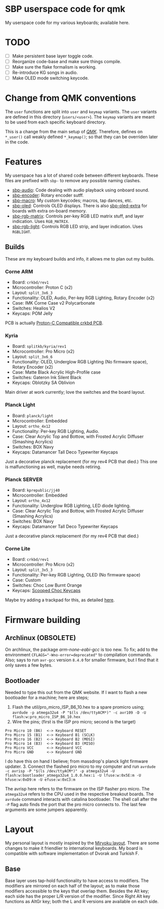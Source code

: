 # SBP userspace code for qmk

My userspace code for my various keyboards; available here.

# TODO

- [ ] Make persistent base layer toggle code.
- [ ] Reorganize code-base and make sure things compile.
- [ ] Make sure the flake formalism is working.
- [ ] Re-introduce KG songs in audio.
- [ ] Make OLED mode switching keycode. 

# Change from QMK conventions

The `user` functions are split into `user` and `keymap` variants.
The `user` variants are defined in this directory (`users/<user>`).
The `keymap` variants are meant to be used from each specific keyboard directory.

This is a change from the main setup of [*QMK*](https://docs.qmk.fm/custom_quantum_functions#a-word-on-core-vs-keyboards-vs-keymap).
Therefore, defines on `*_user()` call weakly defined `*_keymap()`;
so that they can be overriden later in the code.

# Features

My userspace has a lot of shared code between different keyboards.
These files are prefixed with `sbp-` to remove any possible naming clashes.

* [sbp-audio](sbp-audio.c): Code dealing with audio playback using onboard sound.
* [sbp-encoder](sbp-encoder.c): Rotary encoder sutff.
* [sbp-macro](sbp-macro.c): My custom keycodes; macros, tap dances, etc.
* [sbp-oled](sbp-oled.c): Controls OLED displays. There is also [sbp-oled-extra](sbp-oled-extra.c) for boards with extra on-board memory.
* [sbp-rgb-matrix](sbp-rgb-matrix.c): Controls per-key RGB LED matrix stuff, and layer indication. Uses `RGB_MATRIX`.
* [sbp-rgb-light](sbp-rgb-light.c): Controls RGB LED strip, and layer indication. Uses `RGBLIGHT`.

## Builds

These are my keyboard builds and info, it allows me to plan out my builds. 

### Corne ARM

* Board: `crkbd/rev1`
* Microcontroller: Proton C (x2)
* Layout: `split_3x6_3`
* Functionality: OLED, Audio, Per-key RGB Lighting, Rotary Encoder (x2)
* Case: IMK Corne Case v2 Polycarbonate
* Switches: Healios V2
* Keycaps: POM Jelly

PCB is actually [Proton-C Compatible crkbd PCB](https://github.com/ItsWaffle/waffle_corne).

### Kyria

* Board: `splitkb/kyria/rev1`
* Microcontroller: Pro Micro (x2)
* Layout: `split_3x6_6`
* Functionality: OLED, Underglow RGB Lighting (No firmware space), Rotary Encoder (x2)
* Case: Matte Black Acrylic High-Profile case
* Switches: Gateron Ink Silent Black
* Keycaps: Oblotzky SA Oblivion

Main driver at work currently; love the switches and the board layout.

### Planck Light

* Board: `planck/light`
* Microcontroller: Embedded
* Layout: `ortho_4x12`
* Functionality: Per-key RGB Lighting, Audio.
* Case: Clear Acrylic Top and Bottow, with Frosted Acrylic Diffuser (Smashing Acrylics)
* Switches: BOX Navy
* Keycaps: Datamancer Tall Deco Typewriter Keycaps

Just a decorative planck replacement (for my rev4 PCB that died.)
This one is malfunctioning as well, maybe needs retiring.

### Planck SERVER

* Board: `kprepublic/jj40`
* Microcontroller: Embedded
* Layout: `ortho_4x12`
* Functionality: Underglow RGB Lighting, LED diode lighting.
* Case: Clear Acrylic Top and Bottow, with Frosted Acrylic Diffuser (Smashing Acrylics)
* Switches: BOX Navy
* Keycaps: Datamancer Tall Deco Typewriter Keycaps

Just a decorative planck replacement (for my rev4 PCB that died.)

### Corne Lite

* Board: `crkbd/rev1`
* Microcontroller: Pro Micro (x2)
* Layout: `split_3x5_3`
* Functionality: Per-key RGB Lighting, OLED (No firmware space)
* Case: Custom
* Switches: Choc Low Burnt Orange
* Keycaps: [Scooped Choc Keycaps](https://mkultra.click/collections/keycaps/products/scooped-choc-keycaps?variant=31223543365730)

Maybe try adding a trackpad for this, as detailed
[here](https://github.com/manna-harbour/crkbd/blob/master/trackpoint/readme.org).

# Firmware building

## Archlinux (OBSOLETE)

On archlinux, the package *arm-none-eabi-gcc* is too new.
To fix; add to the environment `CFLAGS="-Wno-error=deprecated"` to compilation commands.
Also; says to run `avr-gcc` version `8.4.0` for smaller firmware,
but I find that it only saves a few bytes.

## Bootloader

Needed to type this out from the QMK website.
If I want to flash a new bootloader for a machine; here are steps;

1. Flash the util/pro_micro_ISP_B6_10.hex to a spare promicro using;
`avrdude -p atmega32u4 -P "$(ls /dev/ttyACM*)" -c avr109 -D -U flash:w:pro_micro_ISP_B6_10.hex`
2. Wire the pins; (first is the ISP pro micro; second is the target)
```
Pro Micro 10 (B6)  <-> Keyboard RESET
Pro Micro 15 (B1)  <-> Keyboard B1 (SCLK)
Pro Micro 16 (B2)  <-> Keyboard B2 (MOSI)
Pro Micro 14 (B3)  <-> Keyboard B3 (MISO)
Pro Micro VCC      <-> Keyboard VCC
Pro Micro GND      <-> Keyboard GND
```
I do have this on hand I believe; from massdrop's planck light firmware updater.
3. Connect the flashed pro micro to my computer and run
`avrdude -c avrisp -P "$(ls /dev/ttyACM*)" -p atmega32u4 -U flash:w:bootloader_atmega32u4_1.0.0.hex:i -U lfuse:w:0x5E:m -U hfuse:w:0xD9:m -U efuse:w:0xC3:m`

The avrisp here refers to the firmware on the ISP flasher pro micro.
The `atmega32u4` refers to the CPU used in the respective breakout boards.
The `avrdude` command interacts with catalina bootloader.
The shell call after the `-P` flag auto finds the port that the pro micro connects to.
The last few arguments are some jumpers apparently.

# Layout

My personal layout is mostly inspired by the
[Miryoku layout](../manna-harbour_miryoku/miryoku.org).
There are some changes to make it friendlier to international keyboards.
My board is compatible with software implementation of Dvorak and Turkish F.

## Base

Base layer uses tap-hold functionality to have access to modifiers.
The modifiers are mirrored on each half of the layout;
as to make those modifiers accessible to the keys that overlap them.
Besides the Alt key; each side has the proper L/R version of the modifier.
Since Right Alt key functions as AltGr key;
both the L and R versions are available on each side.
